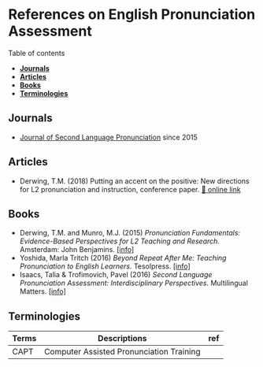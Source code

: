 # References on English Pronunciation Assessment

Table of contents

+ **[Journals](#journals)**  
+ **[Articles](#articles)**  
+ **[Books](#books)**  
+ **[Terminologies](#terminologies)**  

## Journals

+ [Journal of Second Language Pronunciation](https://benjamins.com/catalog/jslp) since 2015  


## Articles

+ Derwing, T.M. (2018) Putting an accent on the positive: New directions for L2 pronunciation and instruction, conference paper. [💾 online link](https://www.researchgate.net/publication/331227845)

## Books 

+ Derwing, T.M. and Munro, M.J. (2015) _Pronunciation Fundamentals: Evidence-Based Perspectives for L2 Teaching and Research._ Amsterdam: John Benjamins. [[info]](https://www.amazon.com/Pronunciation-Fundamentals-Evidence-based-perspectives-teaching/dp/9027213275/ref=sr_1_1?crid=HGKQZ06COQ9B&keywords=Pronunciation+Fundamentals%3A+Evidence-Based+Perspectives+for+L2+Teaching+and+Research&qid=1675054825&s=books&sprefix=pronunciation+fundamentals+evidence-based+perspectives+for+l2+teaching+and+research%2Cstripbooks-intl-ship%2C223&sr=1-1)
+ Yoshida, Marla Tritch (2016) _Beyond Repeat After Me: Teaching Pronunciation to English Learners._ Tesolpress. [[info]](https://www.amazon.com/Beyond-Repeat-After-Me-Pronunciation/dp/1942799462)
+ Isaacs, Talia & Trofimovich, Pavel (2016) _Second Language Pronunciation Assessment: Interdisciplinary Perspectives._ Multilingual Matters. [[info]](https://www.multilingual-matters.com/page/detail/Second-Language-Pronunciation-Assessment/?k=9781783096831)


## Terminologies

|Terms|Descriptions|ref|
|--|--|--|
|CAPT| Computer Assisted Pronunciation Training||



